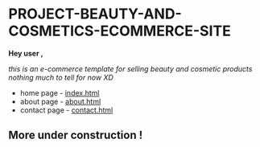# PROJECT-BEAUTY-AND-COSMETICS-ECOMMERCE-SITE
 
**Hey user ,** 

*this is an e-commerce template for selling beauty and cosmetic products*
*nothing much to tell for now XD*

- home page    - <a href="index.html" >index.html</a>
- about page   - <a href="about.html" >about.html</a>
- contact page - <a href="contact.html" >contact.html</a>

## More under construction !
